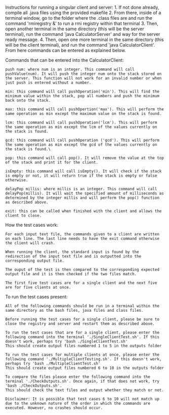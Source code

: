 Instructions for running a singular client and server:
    1. If not done already, compile all .java files using the provided makefile
    2. From there, inside of a terminal window, go to the folder where the .class files are and run the command 'rmiregistry &' to run a rmi registry within that terminal
    3. Then, open another terminal in the same directory (this will be the server terminal), run the command 'java CalculatorServer' and way for the server ready message.
    4. Then, open one more terminal in the same directory (this will be the client terminal), and run the command 'java CalculatorClient'. From here commands can be entered as explained below.


Commands that can be entered into the CalculatorClient:

    push num: where num is an integer. This command will call pushValue(num). It will push the integer num onto the stack stored on the server. This function will not work for an invalid number or when just push is entered without a number.

    min: this command will call pushOperation('min'). This will find the minimum value within the stack, pop all numbers and push the minimum back onto the stack.

    max: this command will call pushOpertion('max'). This will perform the same operation as min except the maximum value on the stack is found.

    lcm: this command will call pushOperation('lcm'). This will perform the same operation as min except the lcm of the values currently on the stack is found.

    gcd: this command will call pushOperation ('gcd'). This will perform the same operation as min except the gcd of the values currently on the stack is found.\

    pop: this command will call pop(). It will remove the value at the top of the stack and print it for the client.

    isEmpty: this command will call isEmpty(). It will check if the stack is empty or not, it will return true if the stack is empty or false otherwise.

    delayPop millis: where millis is an integer. This command will call delayPop(millis). It will wait the specified amount of milliseconds as determined by the integer millis and will perform the pop() function as described above.

    exit: this can be called when finished with the client and allows the client to close.


How the test cases work:

    For each input text file, the commands given to a client are written on each line. The last line needs to have the exit command otherwise the client will crash.

    When running the client, the standard input is found by the redirection of the input text file and is outputted into the corresponding output file.

    The ouput of the test is then compared to the corresponding expected output file and it is then checked if the two files match.

    The first five test cases are for a single client and the next five are for five clients at once.


To run the test cases present:

    All of the following commands should be run in a terminal within the same directory as the bash files, java files and class files.

    Before running the test cases for a single client, please be sure to close the registry and server and restart them as described above.

    To run the test cases that are for a single client, please enter the following command into the terminal './SingleClientTest.sh'. If this doesn't work, perhaps try 'bash ./SingleClientTest.sh'
    This should create output files numbered 1 to 5 in the outputs folder

    To run the test cases for multiple clients at once, please enter the following command './MultipleClientTesting.sh'. If this doesn't work, perhaps try 'bash ./MultipleClientTest.sh'
    This should create output files numbered 6 to 10 in the outputs folder

    To compare the files please enter the following command into the terminal './CheckOutputs.sh'. Once again, if that does not work, try 'bash ./CheckOutputs.sh'.
    This should check the text files and output whether they match or not.

    Disclaimer: It is possible that test cases 6 to 10 will not match up due to the unknown nature of the order in which the commands are executed. However, no crashes should occur.